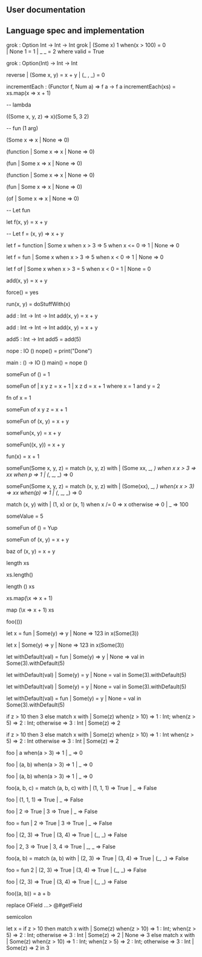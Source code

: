 

## User documentation

## Language spec and implementation



grok : Option Int -> Int -> Int
grok 
  | (Some x) 1 when(x > 100) = 0  
  | None     1               = 1 
  | _        _               = 2
  where
    valid = True


grok : Option(Int) -> Int -> Int


reverse 
  | (Some x, y) = x + y
  | (_     , _) = 0



incrementEach : (Functor f, Num a) => f a -> f a
incrementEach(xs) = xs.map(x => x + 1)


-- lambda

((Some x, y, z) => x)(Some 5, 3 2)

-- fun (1 arg)

(Some x => x | None => 0)

(function | Some x => x | None => 0)

(fun | Some x => x | None => 0)

(function
  | Some x => x 
  | None => 0)

(fun 
  | Some x => x 
  | None   => 0)

(of
  | Some x => x 
  | None   => 0)

-- Let fun

let f(x, y) = x + y

-- Let f = (x, y) => x + y


let f = function
  | Some x 
      when x > 3  => 5
      when x <= 0 => 1
  | None          => 0


let f = fun
  | Some x 
      when x > 3 => 5
      when x < 0 => 1
  | None         => 0

let f of
  | Some x 
      when x > 3 = 5
      when x < 0 = 1
  | None         = 0



add(x, y) = x + y

force() = yes

run(x, y) = doStuffWith(x)


add : Int -> Int -> Int
add(x, y) = x + y

add : Int -> Int -> Int
add(x, y) = x + y

add5 : Int -> Int
add5 = add(5) 

nope : IO ()
nope() = print("Done")

main : () -> IO ()
main() = nope ()

someFun of () = 1

someFun of 
    | x y z = x + 1
    | x z d = x + 1
  where
    x = 1
  and
    y = 2

fn of x = 1

someFun of x y z = x + 1

someFun of (x, y) = x + y

someFun(x, y) = x + y

someFun((x, y)) = x + y

fun(x) = x + 1

someFun(Some x, y, z) =
  match (x, y, z) with
    | (Some xx, _, _)
        when x x > 3  => xx
        when p        => 1
    | (_, _, _)       => 0

someFun(Some x, y, z) =
  match (x, y, z) with
    | (Some(xx), _, _)
        when(x x > 3) => xx
        when(p)       => 1
    | (_, _, _)      => 0


  match (x, y) with
    | (1, x) or (x, 1) 
        when x /= 0 => x
        otherwise   => 0
    | _ => 100


someValue = 5

someFun of () = Yup

someFun of (x, y) = x + y

baz of (x, y) = x + y


length xs 

xs.length()

length () xs


xs.map(\x => x + 1)

map (\x => x + 1) xs

foo(())



let x = fun | Some(y) => y | None => 123 in x(Some(3)) 

let x | Some(y) => y | None => 123 in x(Some(3)) 

let withDefault(val) = fun | Some(y) => y | None => val in Some(3).withDefault(5)

let withDefault(val) | Some(y) = y | None = val in Some(3).withDefault(5)


let 
  withDefault(val) 
    | Some(y) = y 
    | None    = val 
  in 
    Some(3).withDefault(5)


let 
  withDefault(val) = fun
    | Some(y) = y 
    | None    = val 
  in 
    Some(3).withDefault(5)



if z > 10 then 3 else match x with | Some(z) when(z > 10) => 1 : Int; when(z > 5) => 2 : Int; otherwise => 3 : Int | Some(z) => 2

if z > 10 
  then 
    3
  else
    match x with
      | Some(z) 
          when(z > 10) => 1 : Int
          when(z > 5)  => 2 : Int
          otherwise    => 3 : Int
      | Some(z)        => 2

foo 
  | a when(a > 3) => 1
  | _            => 0

foo 
  | (a, b) when(a > 3) => 1
  | _                 => 0

foo 
  | (a, b) 
      when(a > 3)      => 1
  | _                 => 0



foo(a, b, c) =
  match (a, b, c) with
    | (1, 1, 1) => True
    | _         => False

foo 
  | (1, 1, 1) => True
  | _         => False



foo 
  | 2 => True
  | 3 => True
  | _ => False

foo = fun
  | 2 => True
  | 3 => True
  | _ => False

foo 
  | (2, 3) => True
  | (3, 4) => True
  | (_, _) => False

foo 
  | 2, 3 => True
  | 3, 4 => True
  | _, _ => False

foo(a, b) =
  match (a, b) with
    | (2, 3) => True
    | (3, 4) => True
    | (_, _) => False

foo = fun 2
  | (2, 3) => True
  | (3, 4) => True
  | (_, _) => False

foo 
  | (2, 3) => True
  | (3, 4) => True
  | (_, _) => False


foo((a, b)) = a + b


replace OField ...> @#getField

semicolon


let x =
  if z > 10 
    then match x with | Some(z) when(z > 10) => 1 : Int; when(z > 5) => 2 : Int; otherwise => 3 : Int | Some(z) => 2 | None => 3
    else match x with | Some(z) when(z > 10) => 1 : Int; when(z > 5) => 2 : Int; otherwise => 3 : Int | Some(z) => 2
  in
    3

